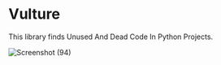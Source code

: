 # Vulture

This library finds Unused And Dead Code In Python Projects.

![Screenshot (94)](https://user-images.githubusercontent.com/75041273/128082872-c6919c7f-2b00-4cb2-b928-0a07edf146ff.png)
